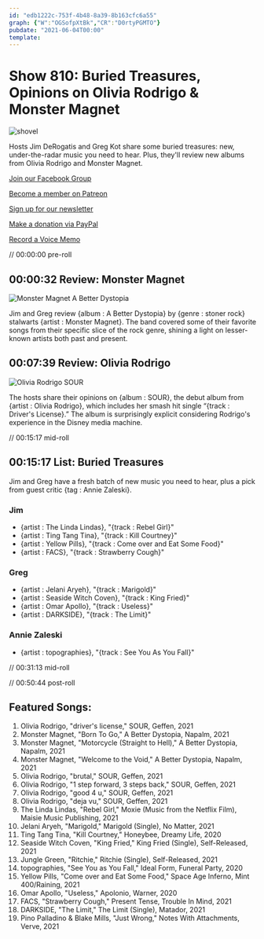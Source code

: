 ```yaml
---
id: "edb1222c-753f-4b48-8a39-8b163cfc6a55"
graph: {"W":"OGSofpXtBk","CR":"D0rtyPGMTO"}
pubdate: "2021-06-04T00:00"
template: 
---
```






# Show 810: Buried Treasures, Opinions on Olivia Rodrigo & Monster Magnet

![shovel](https://static.soundopinions.org/images/2021/untitled-design.jpeg)

Hosts Jim DeRogatis and Greg Kot share some buried treasures: new, under-the-radar music you need to hear. Plus, they'll review new albums from Olivia Rodrigo and Monster Magnet. 

[Join our Facebook Group](https://bit.ly/3sivr9T)

[Become a member on Patreon](https://bit.ly/3slWZvc)

[Sign up for our newsletter](https://bit.ly/3eEvRnG)

[Make a donation via PayPal](https://bit.ly/3dmt9lU)

[Record a Voice Memo](https://bit.ly/2RyD5Ah)

// 00:00:00 pre-roll



## 00:00:32 Review: Monster Magnet

![Monster Magnet A Better Dystopia](https://static.soundopinions.org/assets/810/W1.jpg)

Jim and Greg review {album : A Better Dystopia} by {genre : stoner rock} stalwarts {artist : Monster Magnet}. The band covered some of their favorite songs from their specific slice of the rock genre, shining a light on lesser-known artists both past and present.



## 00:07:39 Review: Olivia Rodrigo

![Olivia Rodrigo SOUR](https://static.soundopinions.org/assets/810/CR12.jpg)

The hosts share their opinions on {album : SOUR}, the debut album from {artist : Olivia Rodrigo}, which includes her smash hit single “{track : Driver's License}.” The album is surprisingly explicit considering Rodrigo's experience in the Disney media machine.

// 00:15:17 mid-roll



## 00:15:17 List: Buried Treasures

Jim and Greg have a fresh batch of new music you need to hear, plus a pick from guest critic {tag : Annie Zaleski}.


### Jim

- {artist : The Linda Lindas}, "{track : Rebel Girl}"
- {artist : Ting Tang Tina}, "{track : Kill Courtney}"
- {artist : Yellow Pills}, "{track : Come over and Eat Some Food}"
- {artist : FACS}, "{track : Strawberry Cough}"


### Greg

- {artist : Jelani Aryeh}, "{track : Marigold}"
- {artist : Seaside Witch Coven}, "{track : King Fried}"
- {artist : Omar Apollo}, "{track : Useless}"
- {artist : DARKSIDE}, "{track : The Limit}"


### Annie Zaleski

- {artist : topographies}, "{track : See You As You Fall}"

// 00:31:13 mid-roll

// 00:50:44 post-roll



## Featured Songs:

1. Olivia Rodrigo, "driver's license," SOUR, Geffen, 2021
2. Monster Magnet, "Born To Go," A Better Dystopia, Napalm, 2021
3. Monster Magnet, "Motorcycle (Straight to Hell)," A Better Dystopia, Napalm, 2021
4. Monster Magnet, "Welcome to the Void," A Better Dystopia, Napalm, 2021
5. Olivia Rodrigo, "brutal," SOUR, Geffen, 2021
6. Olivia Rodrigo, "1 step forward, 3 steps back," SOUR, Geffen, 2021
7. Olivia Rodrigo, "good 4 u," SOUR, Geffen, 2021
8. Olivia Rodrigo, "deja vu," SOUR, Geffen, 2021
9. The Linda Lindas, "Rebel Girl," Moxie (Music from the Netflix Film), Maisie Music Publishing, 2021
10. Jelani Aryeh, "Marigold," Marigold (Single), No Matter, 2021
11. Ting Tang Tina, "Kill Courtney," Honeybee, Dreamy Life, 2020
12. Seaside Witch Coven, "King Fried," King Fried (Single), Self-Released, 2021
13. Jungle Green, "Ritchie," Ritchie (Single), Self-Released, 2021
14. topographies, "See You as You Fall," Ideal Form, Funeral Party, 2020
15. Yellow Pills, "Come over and Eat Some Food," Space Age Inferno, Mint 400/Raining, 2021
16. Omar Apollo, "Useless," Apolonio, Warner, 2020
17. FACS, "Strawberry Cough," Present Tense, Trouble In Mind, 2021
18. DARKSIDE, "The Limit," The Limit (Single), Matador, 2021
19. Pino Palladino & Blake Mills, "Just Wrong," Notes With Attachments, Verve, 2021